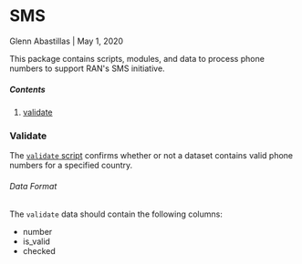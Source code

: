 # SMS
Glenn Abastillas | May 1, 2020

This package contains scripts, modules, and data to process phone numbers to support RAN's SMS initiative.

##### Contents
  1. [validate](#validate)


### Validate <a id='validate'></a>

The [`validate` script]('./py') confirms whether or not a dataset contains valid phone numbers for a specified country.

###### Data Format

The `validate` data should contain the following columns:

  * number
  * is_valid
  * checked